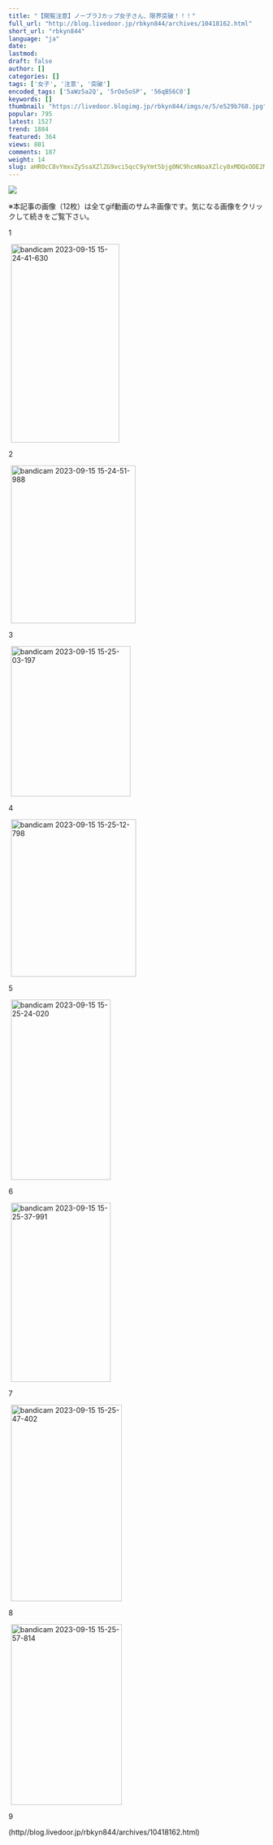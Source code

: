```yaml
---
title: "【閲覧注意】ノーブラJカップ女子さん、限界突破！！！"
full_url: "http://blog.livedoor.jp/rbkyn844/archives/10418162.html"
short_url: "rbkyn844"
language: "ja"
date: 
lastmod: 
draft: false
author: []
categories: []
tags: ['女子', '注意', '突破']
encoded_tags: ['5aWz5a2Q', '5rOo5oSP', '56qB56C0']
keywords: []
thumbnail: "https://livedoor.blogimg.jp/rbkyn844/imgs/e/5/e529b768.jpg"
popular: 795
latest: 1527
trend: 1884
featured: 364
views: 801
comments: 187
weight: 14
slug: aHR0cC8vYmxvZy5saXZlZG9vci5qcC9yYmt5bjg0NC9hcmNoaXZlcy8xMDQxODE2Mi5odG1s
---
```


![](https://livedoor.blogimg.jp/rbkyn844/imgs/e/5/e529b768.jpg)

<span><p>※本記事の画像（12枚）は全てgif動画のサムネ画像です。気になる画像をクリックして続きをご覧下さい。</p><p>1</p><a href='https//livedoor.blogimg.jp/rbkyn844/imgs/3/2/324fd688.gif' target='_blank' title='ezgif-5-3b63354850'><img src='https//livedoor.blogimg.jp/rbkyn844/imgs/a/f/af233283.jpg' width='213' height='391' border='0' alt='bandicam 2023-09-15 15-24-41-630' hspace='5' class='pict'></a><p>2</p><a href='https//livedoor.blogimg.jp/rbkyn844/imgs/c/8/c88d150b.gif' target='_blank' title='ezgif-5-38cc00d3ea'><img src='https//livedoor.blogimg.jp/rbkyn844/imgs/1/8/18c5c67e.jpg' width='245' height='311' border='0' alt='bandicam 2023-09-15 15-24-51-988' hspace='5' class='pict'></a><p>3</p><a href='https//livedoor.blogimg.jp/rbkyn844/imgs/7/1/713b892f.gif' target='_blank' title='ezgif-5-6d7b8c2dce'><img src='https//livedoor.blogimg.jp/rbkyn844/imgs/0/0/00912dda.jpg' width='235' height='296' border='0' alt='bandicam 2023-09-15 15-25-03-197' hspace='5' class='pict'></a> <p class='no-pc'></p> <p>4</p><a href='https//livedoor.blogimg.jp/rbkyn844/imgs/6/b/6b20657a.gif' target='_blank' title='ezgif-3-3323f2d016'><img src='https//livedoor.blogimg.jp/rbkyn844/imgs/0/4/046166d9.jpg' width='246' height='310' border='0' alt='bandicam 2023-09-15 15-25-12-798' hspace='5' class='pict'></a><p>5</p><a href='https//livedoor.blogimg.jp/rbkyn844/imgs/9/4/94357ea8.gif' target='_blank' title='ezgif-5-601fc39c5f'><img src='https//livedoor.blogimg.jp/rbkyn844/imgs/4/4/44c9328b.jpg' width='196' height='355' border='0' alt='bandicam 2023-09-15 15-25-24-020' hspace='5' class='pict'></a><p>6</p><a href='https//livedoor.blogimg.jp/rbkyn844/imgs/e/6/e6329508.gif' target='_blank' title='ezgif-4-545dc249e8'><img src='https//livedoor.blogimg.jp/rbkyn844/imgs/a/1/a1dfe3f3.jpg' width='196' height='353' border='0' alt='bandicam 2023-09-15 15-25-37-991' hspace='5' class='pict'></a><p>7</p><a href='https//livedoor.blogimg.jp/rbkyn844/imgs/1/7/17183422.gif' target='_blank' title='ezgif-4-062a00d493'><img src='https//livedoor.blogimg.jp/rbkyn844/imgs/f/c/fcb8465a.jpg' width='218' height='387' border='0' alt='bandicam 2023-09-15 15-25-47-402' hspace='5' class='pict'></a><p>8</p><a href='https//livedoor.blogimg.jp/rbkyn844/imgs/9/5/95b294f2.gif' target='_blank' title='ezgif-4-c913cfad00'><img src='https//livedoor.blogimg.jp/rbkyn844/imgs/9/1/91a80b62.jpg' width='218' height='356' border='0' alt='bandicam 2023-09-15 15-25-57-814' hspace='5' class='pict'></a><p>9</p></span>

(http//blog.livedoor.jp/rbkyn844/archives/10418162.html)
